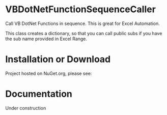 # VBDotNetFunctionSequenceCaller
Call VB DotNet Functions in sequence. This is great for Excel Automation.

This class creates a dictionary, so that you can call public subs if you have the sub name provided in Excel Range.

# Installation or Download
Project hosted on NuGet.org, please see:


# Documentation
Under construction
